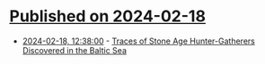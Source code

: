# [Published on 2024-02-18](index.md)

* [2024-02-18, 12:38:00](https://soylentnews.org/article.pl?sid=24/02/17/1545205&from=rss) - [Traces of Stone Age Hunter-Gatherers Discovered in the Baltic Sea](https://soylentnews.org/article.pl?sid=24/02/17/1545205&from=rss)
